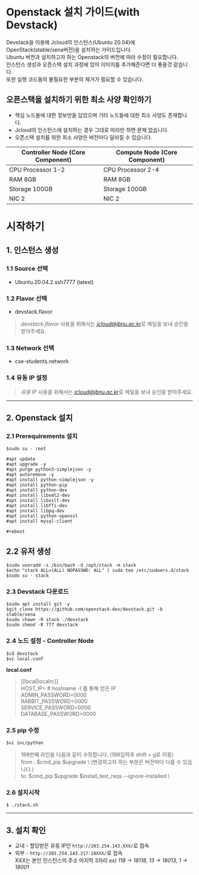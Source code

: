 # Openstack 설치 가이드(with Devstack)
Devstack을 이용해 Jcloud의 인스턴스(Ubuntu 20.04)에 OpenStack(stable/xena버전)을 설치하는 가이드입니다.  
Ubuntu 버전과 설치하고자 하는 Openstack의 버전에 따라 수정이 필요합니다.  
인스턴스 생성과 오픈스택 설치 과정에 있어 이미지를 추가해준다면 더 좋을것 같습니다.  
또한 실행 코드들의 불필요한 부분의 제거가 필요할 수 있습니다.  

## 오픈스택을 설치하기 위한 최소 사양 확인하기
* 핵심 노드들에 대한 정보만을 담았으며 기타 노드들에 대한 최소 사양도 존재합니다.  
* Jcloud의 인스턴스에 설치하는 경우 그대로 따라만 하면 문제 없습니다.  
* 오픈스택 설치를 위한 최소 사양은 버전마다 달라질 수 있습니다.  

|Controller Node (Core Component)|Compute Node (Core Component)|
|------|---|
|CPU Processor 1-2|CPU Processor 2-4|
|RAM 8GB|RAM 8GB|
|Storage 100GB|Storage 100GB|
|NIC 2|NIC 2|   


# 시작하기  
## 1. 인스턴스 생성
### 1.1 Source 선택  
* Ubuntu.20.04.2.ssh7777 (latest)   
### 1.2 Flavor 선택  
* devstack.flavor  
> *devstack.flavor* 사용을 위해서는 *jcloud@jbnu.ac.kr*로 메일을 보내 승인을 받아주세요.  
### 1.3 Network 선택  
* cse-students.network  
### 1.4 유동 IP 설정  
> *유동 IP* 사용을 위해서는 *jcloud@jbnu.ac.kr*로 메일을 보내 승인을 받아주세요.  
     
----------------------------     
## 2. Openstack 설치
### 2.1 Prerequirements 설치
 ```
 $sudo su - root 

 #apt update
 #apt upgrade -y
 #apt purge python3-simplejson -y
 #apt autoremove -y
 #apt install python-simplejson -y
 #apt install python-pip
 #apt install python-dev
 #apt install libxml2-dev
 #apt install libxslt-dev
 #apt install libffi-dev
 #apt install libpq-dev
 #apt install python-openssl
 #apt install mysql-client

 #reboot
 ```
## 2.2 유저 생성
 ```
 $sudo useradd -s /bin/bash -d /opt/stack -m stack
 $echo "stack ALL=(ALL) NOPASSWD: ALL" | sudo tee /etc/sudoers.d/stack
 $sudo su - stack
 ```
### 2.3 Devstack 다운로드
 ```
 $sudo apt install git -y
 $git clone https://github.com/openstack-dev/devstack.git -b stable/xena
 $sudo chown -R stack ./devstack
 $sudo chmod -R 777 devstack
 ```
### 2.4 노드 설정 - Controller Node
 ```
 $cd devstack
 $vi local.conf
 ```
 **local.conf**
 > [[local|localrc]]  
 > HOST_IP=<IP> # hostname -I 를 통해 얻은 IP  
 > ADMIN_PASSWORD=0000  
 > RABBIT_PASSWORD=0000  
 > SERVICE_PASSWORD=0000  
 > DATABASE_PASSWORD=0000  
### 2.5 pip 수정
 ```
 $vi inc/python
 ```
 > 198번째 라인을 다음과 같이 수정합니다. (198입력후 shift + g로 이동)  
 > from : $cmd_pip $upgrade \  (변경하고자 하는 부분은 버전마다 다를 수 있습니다.)  
 > to: $cmd_pip $upgrade $install_test_reqs --ignore-installed \  
### 2.6 설치시작
 ```
 $ ./stack.sh
 ```
----------------------------
## 3. 설치 확인
* 교내 - 할당받은 유동 IP인 `http://203.254.143.XXX/`로 접속
* 외부 - `http://203.254.143.217:18XXX/`로 접속  
  XXX는 본인 인스턴스의 주소 마지막 3자리 *ex) 118 -> 18118, 13 -> 18013, 1 -> 18001*
